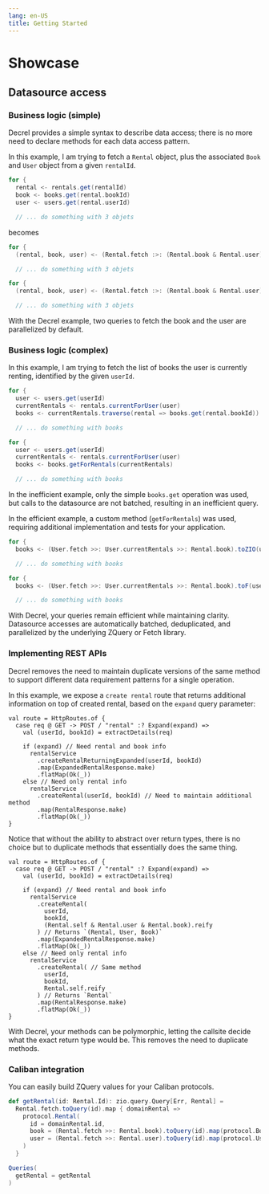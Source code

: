 ```yaml
---
lang: en-US
title: Getting Started
---
```


# Showcase

## Datasource access

### Business logic (simple)

Decrel provides a simple syntax to describe data access; there is no more need to declare methods for each data access pattern.

In this example, I am trying to fetch a `Rental` object, plus the associated `Book` and `User` object from a given `rentalId`.

```scala
for {
  rental <- rentals.get(rentalId)
  book <- books.get(rental.bookId)
  user <- users.get(rental.userId)

  // ... do something with 3 objets
```

becomes

<CodeGroup>
  <CodeGroupItem title="ZQuery (ZIO)" active>

```scala
for {
  (rental, book, user) <- (Rental.fetch :>: (Rental.book & Rental.user)).toZIO(rentalId)

  // ... do something with 3 objets
```
  </CodeGroupItem>
  <CodeGroupItem title="Fetch (cats-effect)">

```scala
for {
  (rental, book, user) <- (Rental.fetch :>: (Rental.book & Rental.user)).toF(rentalId)

  // ... do something with 3 objets
```
  </CodeGroupItem>
</CodeGroup>

With the Decrel example, two queries to fetch the book and the user are parallelized by default.

### Business logic (complex)

In this example, I am trying to fetch the list of books the user is currently renting, identified by the given `userId`.

<CodeGroup>
  <CodeGroupItem title="Inefficient (N+1 problem) but simple" active>

```scala
for {
  user <- users.get(userId)
  currentRentals <- rentals.currentForUser(user)
  books <- currentRentals.traverse(rental => books.get(rental.bookId))

  // ... do something with books
```
  </CodeGroupItem>
  <CodeGroupItem title="Efficient but requires dedicated method">

```scala
for {
  user <- users.get(userId)
  currentRentals <- rentals.currentForUser(user)
  books <- books.getForRentals(currentRentals)

  // ... do something with books
```
  </CodeGroupItem>
</CodeGroup>

In the inefficient example, only the simple `books.get` operation was used, but calls to the datasource are not batched, resulting in an inefficient query.

In the efficient example, a custom method (`getForRentals`) was used, requiring additional implementation and tests for your application.

<CodeGroup>
  <CodeGroupItem title="ZQuery (ZIO)" active>

```scala
for {
  books <- (User.fetch >>: User.currentRentals >>: Rental.book).toZIO(userId)

  // ... do something with books
```
  </CodeGroupItem>
  <CodeGroupItem title="Fetch (cats-effect)">

```scala
for {
  books <- (User.fetch >>: User.currentRentals >>: Rental.book).toF(userId)

  // ... do something with books
```
  </CodeGroupItem>
</CodeGroup>

With Decrel, your queries remain efficient while maintaining clarity.
Datasource accesses are automatically batched, deduplicated, and parallelized by the underlying ZQuery or Fetch library.

### Implementing REST APIs

Decrel removes the need to maintain duplicate versions of the same method to support different data requirement patterns for a single operation.

In this example, we expose a `create rental` route that returns additional information on top of created rental, based on the `expand` query parameter:

```scala:{7,12}
val route = HttpRoutes.of {
  case req @ GET -> POST / "rental" :? Expand(expand) =>
    val (userId, bookId) = extractDetails(req)

    if (expand) // Need rental and book info
      rentalService
        .createRentalReturningExpanded(userId, bookId)
        .map(ExpandedRentalResponse.make)
        .flatMap(Ok(_))
    else // Need only rental info
      rentalService
        .createRental(userId, bookId) // Need to maintain additional method
        .map(RentalResponse.make)
        .flatMap(Ok(_))
}
```

Notice that without the ability to abstract over return types, there is no choice but to duplicate methods that essentially does the same thing.

```scala:{7,16}
val route = HttpRoutes.of {
  case req @ GET -> POST / "rental" :? Expand(expand) =>
    val (userId, bookId) = extractDetails(req)

    if (expand) // Need rental and book info
      rentalService
        .createRental(
          userId,
          bookId,
          (Rental.self & Rental.user & Rental.book).reify
        ) // Returns `(Rental, User, Book)`
        .map(ExpandedRentalResponse.make)
        .flatMap(Ok(_))
    else // Need only rental info
      rentalService
        .createRental( // Same method
          userId,
          bookId,
          Rental.self.reify
        ) // Returns `Rental`
        .map(RentalResponse.make)
        .flatMap(Ok(_))
}
```

With Decrel, your methods can be polymorphic, letting the callsite decide what the exact return type would be. This removes the need to duplicate methods.

### Caliban integration

You can easily build ZQuery values for your Caliban protocols.

```scala
def getRental(id: Rental.Id): zio.query.Query[Err, Rental] = 
  Rental.fetch.toQuery(id).map { domainRental =>
    protocol.Rental(
      id = domainRental.id,
      book = (Rental.fetch >>: Rental.book).toQuery(id).map(protocol.Book.make),
      user = (Rental.fetch >>: Rental.user).toQuery(id).map(protocol.User.make)
    )
  }

Queries(
  getRental = getRental
)
```
